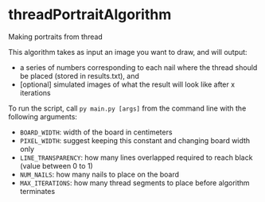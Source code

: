# threadPortraitAlgorithm
Making portraits from thread

This algorithm takes as input an image you want to draw, and will output:
- a series of numbers corresponding to each nail where the thread should be placed (stored in results.txt), and 
- [optional] simulated images of what the result will look like after x iterations

To run the script, call `py main.py [args]` from the command line with the following arguments: 
- `BOARD_WIDTH`: width of the board in centimeters
- `PIXEL_WIDTH`: suggest keeping this constant and changing board width only
- `LINE_TRANSPARENCY`: how many lines overlapped required to reach black (value between 0 to 1)
- `NUM_NAILS`: how many nails to place on the board
- `MAX_ITERATIONS`: how many thread segments to place before algorithm terminates

